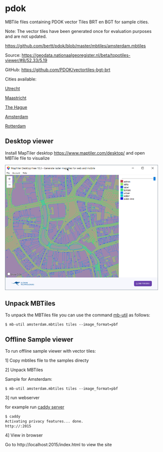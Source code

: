 # pdok

MBTile files containing PDOK vector Tiles BRT en BGT for sample cities.

Note: The vector tiles have been generated once for evaluation purposes and are not updated.

<a href="https://github.com/bertt/pdok/blob/master/mbtiles/amsterdam.mbtiles">https://github.com/bertt/pdok/blob/master/mbtiles/amsterdam.mbtiles</a>

Source: https://geodata.nationaalgeoregister.nl/beta/topotiles-viewer/#8/52.33/5.19

GitHub: https://github.com/PDOK/vectortiles-bgt-brt

Cities available: 

[Utrecht](mbtiles/utrecht.mbtiles) 

[Maastricht](mbtiles/maastricht.mbtiles)

[The Hague](mbtiles/thehague.mbtiles)

[Amsterdam](mbtiles/amsterdam.mbtiles) 

[Rotterdam](mbtiles/rotterdam.mbtiles) 

## Desktop viewer

Install MapTiler desktop https://www.maptiler.com/desktop/ and open MBTile file to visualize

![maptiler_desktop](maptiler_desktop.png)

## Unpack MBTiles

To unpack the MBTiles file you can use the command <A href="https://github.com/mapbox/mbutil">mb-util</a> as follows:

```
$ mb-util amsterdam.mbtiles tiles --image_format=pbf

```

## Offline Sample viewer

To run offline sample viewer with vector tiles:

1] Copy mbtiles file to the samples directy

2] Unpack MBTiles

Sample for Amsterdam:

```
$ mb-util amsterdam.mbtiles tiles --image_format=pbf
```

3] run webserver

for example run <a href="https://caddyserver.com/">caddy server</a>

```
$ caddy
Activating privacy features... done.
http://:2015
```

4] View in browser

Go to http://localhost:2015/index.html to view the site 
